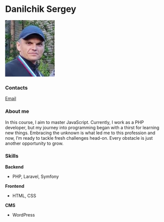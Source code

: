 # Danilchik Sergey 
![Danilchik Sergey](img/img.jpg)

### Contacts
[Email](mailto:fendansas@gmail.com)
### About me
In this course, I aim to master JavaScript.
Currently, I work as a PHP developer, but my journey into programming began with a thirst for learning new things. Embracing the unknown is what led me to this profession and now, I’m ready to tackle fresh challenges head-on. Every obstacle is just another opportunity to grow.
### Skills

__Backend__
- PHP, Laravel, Symfony

__Frontend__
- HTML, CSS

__CMS__
- WordPress
